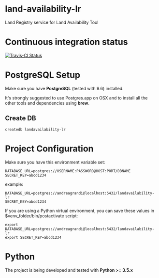 # land-availability-lr
Land Registry service for Land Availability Tool

# Continuous integration status

[![Travis-CI Status](https://secure.travis-ci.org/alphagov/land-availability-lr.png?branch=master)](http://travis-ci.org/#!/alphagov/land-availability-lr)

# PostgreSQL Setup

Make sure you have **PostgreSQL** (tested with 9.6) installed.

It's strongly suggested to use Postgres.app on OSX and to install all the other
tools and dependencies using **brew**.

## Create DB

```
createdb landavailability-lr
```

# Project Configuration

Make sure you have this environment variable set:

```
DATABASE_URL=postgres://USERNAME:PASSWORD@HOST:PORT/DBNAME
SECRET_KEY=abcd1234
```

example:

```
DATABASE_URL=postgres://andreagrandi@localhost:5432/landavailability-lr
SECRET_KEY=abcd1234
```

If you are using a Python virtual environment, you can save these values in
$venv_folder/bin/postactivate script:

```
export DATABASE_URL=postgres://andreagrandi@localhost:5432/landavailability-lr
export SECRET_KEY=abcd1234
```

# Python

The project is being developed and tested with **Python >= 3.5.x**
